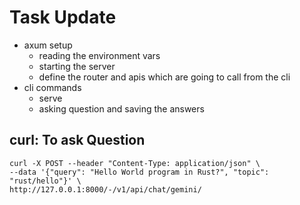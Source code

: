 # Task Update

- axum setup
  - reading the environment vars
  - starting the server
  - define the router and apis which are going to call from the cli
- cli commands
  - serve
  - asking question and saving the answers

## curl: To ask Question
  
```shell
curl -X POST --header "Content-Type: application/json" \
--data '{"query": "Hello World program in Rust?", "topic": "rust/hello"}' \
http://127.0.0.1:8000/-/v1/api/chat/gemini/
```